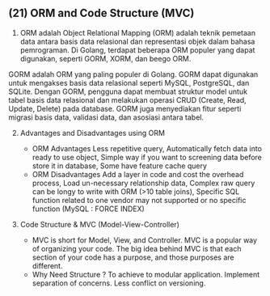 ## (21) ORM and Code Structure (MVC)

1. ORM adalah Object Relational Mapping (ORM) adalah teknik pemetaan data antara basis data relasional dan representasi objek dalam bahasa pemrograman. Di Golang, terdapat beberapa ORM populer yang dapat digunakan, seperti GORM, XORM, dan beego ORM.

GORM adalah ORM yang paling populer di Golang. GORM dapat digunakan untuk mengakses basis data relasional seperti MySQL, PostgreSQL, dan SQLite. Dengan GORM, pengguna dapat membuat struktur model untuk tabel basis data relasional dan melakukan operasi CRUD (Create, Read, Update, Delete) pada database. GORM juga menyediakan fitur seperti migrasi basis data, validasi data, dan asosiasi antara tabel.

2. Advantages and Disadvantages using ORM
    - ORM Advantages Less repetitive query, Automatically fetch data into ready to use object, Simple way if you want to screening data before store it in database, Some have feature cache query
    - ORM Disadvantages Add a layer in code and cost the overhead process, Load un-necessary relationship data, Complex raw query can be longy to write with ORM (>10 table joins), Specific SQL function related to one vendor may not supported or no specific function (MySQL : FORCE INDEX)

3. Code Structure & MVC (Model-View-Controller)
    - MVC is short for Model, View, and Controller. MVC is a popular way of organizing your code.
    The big idea behind MVC is that each section of your code has a purpose, and those purposes are different.
    - Why Need Structure ? To achieve to modular application. Implement separation of concerns. Less conflict on versioning.

